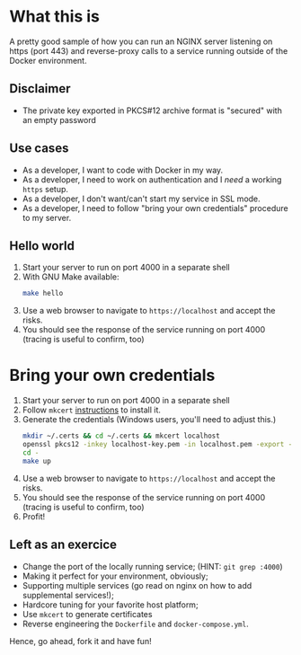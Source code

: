 # What this is

A pretty good sample of how you can run an NGINX server listening on https (port 443) and reverse-proxy calls to a service running outside of the Docker environment.

## Disclaimer

- The private key exported in PKCS#12 archive format is "secured" with an empty password

## Use cases

- As a developer, I want to code with Docker in my way.
- As a developer, I need to work on authentication and I *need* a working `https` setup.
- As a developer, I don't want/can't start my service in SSL mode.
- As a developer, I need to follow "bring your own credentials" procedure to my server.

## Hello world

1. Start your server to run on port 4000 in a separate shell
2. With GNU Make available:
   ```sh
   make hello
   ```
3. Use a web browser to navigate to `https://localhost` and accept the risks.
4. You should see the response of the service running on port 4000 (tracing is useful to confirm, too)

# Bring your own credentials

1. Start your server to run on port 4000 in a separate shell
2. Follow `mkcert` [instructions](https://github.com/FiloSottile/mkcert) to install it.
3. Generate the credentials (Windows users, you'll need to adjust this.)
   ```sh
   mkdir ~/.certs && cd ~/.certs && mkcert localhost
   openssl pkcs12 -inkey localhost-key.pem -in localhost.pem -export -out localhost.pfx
   cd -
   make up
   ```
4. Use a web browser to navigate to `https://localhost` and accept the risks.
5. You should see the response of the service running on port 4000 (tracing is useful to confirm, too)
6. Profit!


## Left as an exercice

- Change the port of the locally running service; (HINT: `git grep :4000`)
- Making it perfect for your environment, obviously;
- Supporting multiple services (go read on nginx on how to add supplemental services!);
- Hardcore tuning for your favorite host platform;
- Use `mkcert` to generate certificates 
- Reverse engineering the `Dockerfile` and `docker-compose.yml`.

Hence, go ahead, fork it and have fun!
